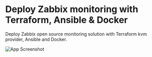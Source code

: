 
# Deploy Zabbix monitoring with Terraform, Ansible & Docker

Deploy Zabbix open source monitoring solution with Terraform kvm provider, Ansible and Docker.


![App Screenshot](https://i.imgur.com/3JG2oIB.png)
